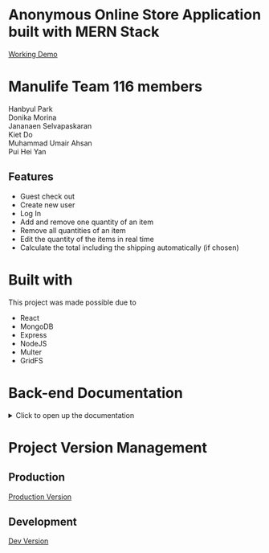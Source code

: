 # Anonymous Online Store Application built with MERN Stack  
[Working Demo](https://anonymous-store.herokuapp.com/)
  
# Manulife Team 116 members  
Hanbyul Park  
Donika Morina  
Jananaen Selvapaskaran  
Kiet Do  
Muhammad Umair Ahsan  
Pui Hei Yan  

## Features  
* Guest check out
* Create new user  
* Log In  
* Add and remove one quantity of an item  
* Remove all quantities of an item  
* Edit the quantity of the items in real time  
* Calculate the total including the shipping automatically (if chosen)  


# Built with  
This project was made possible due to  
* React  
* MongoDB  
* Express  
* NodeJS  
* Multer  
* GridFS  
  
  
# Back-end Documentation  
<details>
<summary> Click to open up the documentation </summary>  

```
Tested Routes



TESTED means the route is tested and safe to use
TESTED? means the route is still in testing and can't ensure it will work
VendorId is the same as user's id. In early development, vendor model was separate and later merging with user side caused this to exist.



req: section means required section to be included with http request
req:key represents explanation for value: identifier for key



Unless specified, all the required sections are string.
Exceptions are specified here:
NAME : TYPE
price number




User Side (inside of users.js)



USER ACCOUNT



GET: 'users/ ' TESTED 'get all the users ' req:
GET: 'users/get/:id ' TESTED 'get one user ' req: user id
POST: 'users/add ' TESTED 'add a new user ' req:key -> user email:email, username:username, password:password
POST: 'users/login ' TESTED 'login existing user' req:key -> user email:email, user password:password
DELETE: 'users/delete/:id' TESTED 'delete a user ' req:key -> user id




USER & CART



POST: 'users/addItem ' TESTED 'add an item ' req:key -> user's id:userId, product id:productId
POST: 'users/removeItem' TESTED 'delete item ' req:key -> user's id:userId, product id:productId
POST: 'users/removeAll ' TESTED 'delete all items ' req:key -> user's id:userId, product id:productId



USER REVIEW PAGE
POST: 'users/total ' TESTED 'total cost in cart ' req: user id:userId
return:key -> total cost:total, tax value:plusTax
POST: 'users/checkout ' TESTED 'reset cart & cost ' req: user id:userId




Item Side (inside of items.js)



GET: 'items/ ' TESTED 'get all the items ' req:
GET: 'items/get/:id ' TESTED 'get one item ' req: item id
POST: 'items/add ' TESTED 'add a item ' req:key -> image file:img, vendorId:id, itemname:name,
description:desc, price in number:price
GET: 'items/image/:id ' TESTED 'get one image ' req: image id
DELETE: 'items:id ' TESTED 'delete one item ' req: target item id  
```
</details>  

# Project Version Management  
## Production  
[Production Version](https://github.com/HAN-ARK/anonymous-online-store)  
  
## Development
[Dev Version](https://github.com/KietDo0602/anonymous-store)  

